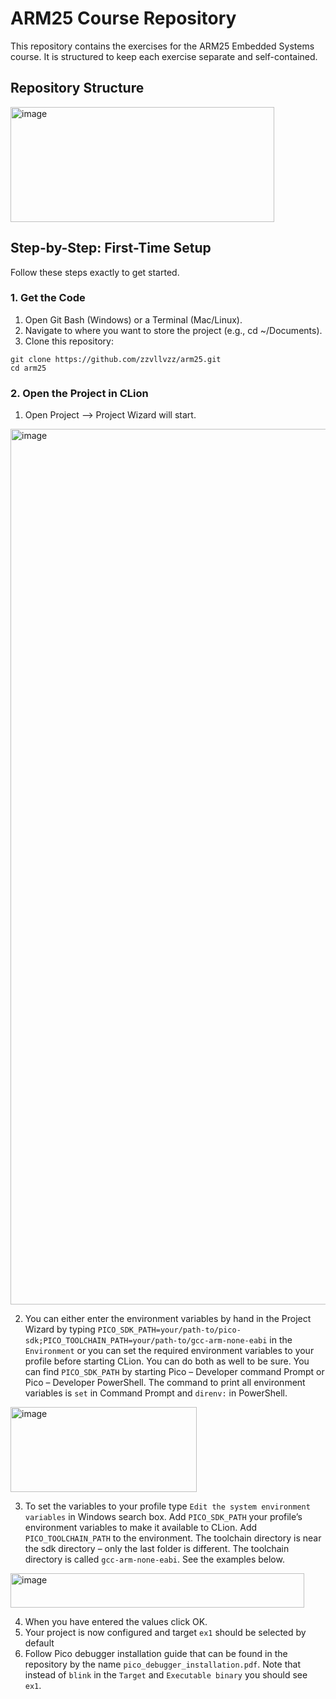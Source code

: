 # ARM25 Course Repository
This repository contains the exercises for the ARM25 Embedded Systems course. It is structured to keep each exercise separate and self-contained.
## Repository Structure
<img width="422" height="184" alt="image" src="https://github.com/user-attachments/assets/76859f3b-a5e1-44a5-b14b-be205e609003" />

## Step-by-Step: First-Time Setup
Follow these steps exactly to get started.

### 1. Get the Code
1. Open Git Bash (Windows) or a Terminal (Mac/Linux).
2. Navigate to where you want to store the project (e.g., cd ~/Documents).
3. Clone this repository:
```
git clone https://github.com/zzvllvzz/arm25.git
cd arm25
```
### 2. Open the Project in CLion
1. Open Project --> Project Wizard will start.
<img width="1675" height="1401" alt="image" src="https://github.com/user-attachments/assets/60cd67cd-1938-4511-b905-bf404969c440" />
  
2. You can either enter the environment variables by hand in the Project Wizard by typing ``PICO_SDK_PATH=your/path-to/pico-sdk;PICO_TOOLCHAIN_PATH=your/path-to/gcc-arm-none-eabi`` in the ``Environment`` or you can set the required environment variables to your profile before starting CLion. You can do both as well to be sure. You can find ``PICO_SDK_PATH`` by starting Pico – Developer command Prompt or Pico – Developer PowerShell. The command to print all environment variables is ``set`` in Command Prompt and ``direnv:`` in PowerShell.
<img width="298" height="136" alt="image" src="https://github.com/user-attachments/assets/9f8a17b9-2a50-4337-b937-67a03e83bc63" />

3. To set the variables to your profile type ``Edit the system environment variables`` in Windows search box. Add ``PICO_SDK_PATH`` your profile’s environment variables to make it available to CLion. Add ``PICO_TOOLCHAIN_PATH`` to the environment. The toolchain directory is near the sdk directory – only the last  folder is different. The toolchain directory is called ``gcc-arm-none-eabi``. See the examples below.
<img width="470" height="55" alt="image" src="https://github.com/user-attachments/assets/edfd00fb-412d-4ece-9d35-5ff2655ada45" />

4. When you have entered the values click OK.
5. Your project is now configured and target ``ex1`` should be selected by default
6. Follow Pico debugger installation guide that can be found in the repository by the name ``pico_debugger_installation.pdf``. Note that instead of ``blink`` in the ``Target`` and ``Executable binary`` you should see ``ex1``.
